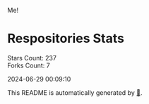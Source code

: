 Me!

# Respositories Stats
Stars Count: 237  
Forks Count: 7

2024-06-29 00:09:10  

This README is automatically generated by [🐰](https://github.com/rnitta/rnitta).
